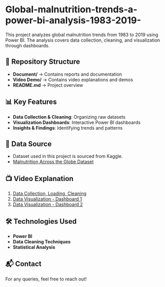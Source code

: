 # Global-malnutrition-trends-a-power-bi-analysis-1983-2019-


This project analyzes global malnutrition trends from 1983 to 2019 using Power BI. The analysis covers data collection, cleaning, and visualization through dashboards.

## 📁 Repository Structure
- **Document/** → Contains reports and documentation
- **Video Demo/** → Contains video explanations and demos
- **README.md** → Project overview

## 📊 Key Features
- **Data Collection & Cleaning**: Organizing raw datasets
- **Visualization Dashboards**: Interactive Power BI dashboards
- **Insights & Findings**: Identifying trends and patterns
  
## 📌 Data Source
- Dataset used in this project is sourced from Kaggle.
- [Malnutrition Across the Globe Dataset](https://www.kaggle.com/datasets/ruchi798/malnutrition-across-the-globe?select=malnutrition-estimates.csv)


## 📺 Video Explanation
1. [Data Collection, Loading, Cleaning](https://drive.google.com/file/d/1_ytuDEtDo-d1ltDvYRVYkDJeNwgsn5Ly/view?usp=drive_link)
2. [Data Visualization - Dashboard 1](https://drive.google.com/file/d/1_ytuDEtDod1ltDvYRVYkDJeNwgsn5Ly/view?usp=sharing)
3. [Data Visualization - Dashboard 2](https://drive.google.com/file/d/1hdGuVx6ZLIoURua848dESjIT30_V448Z/view?usp=sharing)

## 🛠️ Technologies Used
- **Power BI**
- **Data Cleaning Techniques**
- **Statistical Analysis**

## 📬 Contact
For any queries, feel free to reach out!

